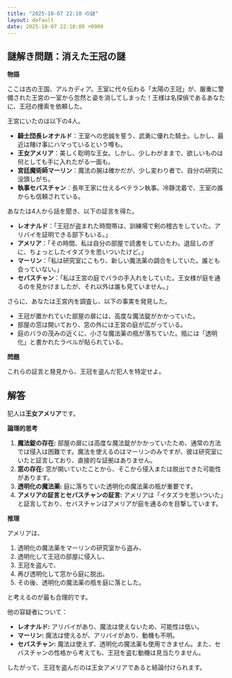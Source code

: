 ```yaml
---
title: "2025-10-07 22:10 の謎"
layout: default
date: 2025-10-07 22:10:00 +0900
---
```

## 謎解き問題：消えた王冠の謎

**物語**

ここは古の王国、アルカディア。王室に代々伝わる「太陽の王冠」が、厳重に警備された王宮の一室から忽然と姿を消してしまった！王様は名探偵であるあなたに、王冠の捜索を依頼した。

王宮にいたのは以下の4人。

*   **騎士団長レオナルド**：王室への忠誠を誓う、武勇に優れた騎士。しかし、最近は賭け事にハマっているという噂も。
*   **王女アメリア**：美しく聡明な王女。しかし、少しわがままで、欲しいものは何としても手に入れたがる一面も。
*   **宮廷魔術師マーリン**：魔法の腕は確かだが、少し変わり者で、自分の研究に没頭しがち。
*   **執事セバスチャン**：長年王家に仕えるベテラン執事。冷静沈着で、王室の誰からも信頼されている。

あなたは4人から話を聞き、以下の証言を得た。

*   **レオナルド**：「王冠が盗まれた時間帯は、訓練場で剣の稽古をしていた。アリバイを証明できる部下もいる。」
*   **アメリア**：「その時間、私は自分の部屋で読書をしていたわ。退屈しのぎに、ちょっとしたイタズラを思いついたけど。」
*   **マーリン**：「私は研究室にこもり、新しい魔法薬の調合をしていた。誰とも会っていない。」
*   **セバスチャン**：「私は王宮の庭でバラの手入れをしていた。王女様が庭を通るのを見かけましたが、それ以外は誰も見ていません。」

さらに、あなたは王宮内を調査し、以下の事実を発見した。

*   王冠が置かれていた部屋の扉には、高度な魔法錠がかかっていた。
*   部屋の窓は開いており、窓の外には王宮の庭が広がっている。
*   庭のバラの茂みの近くに、小さな魔法薬の瓶が落ちていた。瓶には「透明化」と書かれたラベルが貼られている。

**問題**

これらの証言と発見から、王冠を盗んだ犯人を特定せよ。

## 解答

犯人は**王女アメリア**です。

**論理的思考**

1.  **魔法錠の存在:** 部屋の扉には高度な魔法錠がかかっていたため、通常の方法では侵入は困難です。魔法を使えるのはマーリンのみですが、彼は研究室にいたと証言しており、直接的な証拠はありません。
2.  **窓の存在:** 窓が開いていたことから、そこから侵入または脱出できた可能性があります。
3.  **透明化の魔法薬:** 庭に落ちていた透明化の魔法薬の瓶が重要です。
4.  **アメリアの証言とセバスチャンの証言:** アメリアは「イタズラを思いついた」と証言しており、セバスチャンはアメリアが庭を通るのを目撃しています。

**推理**

アメリアは、

1.  透明化の魔法薬をマーリンの研究室から盗み、
2.  透明化して王冠の部屋に侵入し、
3.  王冠を盗んで、
4.  再び透明化して窓から庭に脱出。
5.  その後、透明化の魔法薬の瓶を庭に落とした。

と考えるのが最も合理的です。

他の容疑者について：

*   **レオナルド:** アリバイがあり、魔法は使えないため、可能性は低い。
*   **マーリン:** 魔法は使えるが、アリバイがあり、動機も不明。
*   **セバスチャン:** 魔法は使えず、透明化の魔法薬も使用できません。また、セバスチャンの性格から考えても、王冠を盗む動機は見当たりません。

したがって、王冠を盗んだのは王女アメリアであると結論付けられます。
